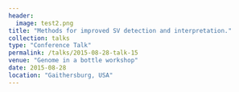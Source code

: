 ```yaml
---
header:
  image: test2.png
title: "Methods for improved SV detection and interpretation."
collection: talks
type: "Conference Talk"
permalink: /talks/2015-08-28-talk-15
venue: "Genome in a bottle workshop"
date: 2015-08-28
location: "Gaithersburg, USA"
---
```

